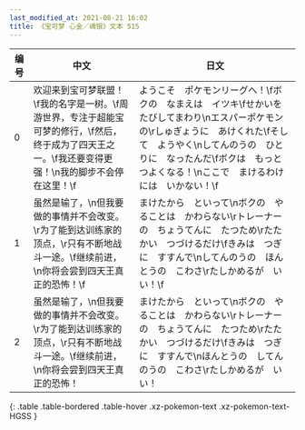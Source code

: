 ```yaml
---
last_modified_at: 2021-08-21 16:02
title: 《宝可梦 心金／魂银》文本 515
---
```

| 编号 | 中文 | 日文 |
| ---- | ---- | ---- |
| 0 | 欢迎来到宝可梦联盟！\f我的名字是一树。\f周游世界，专注于超能宝可梦的修行，\f然后，终于成为了四天王之一。\f我还要变得更强！\n我的脚步不会停在这里！\f | ようこそ　ポケモンリーグへ！\fボクの　なまえは　イツキ\fせかいを　たびしてまわり\nエスパーポケモンの\rしゅぎょうに　あけくれた\fそして　ようやく\nしてんのうの　ひとりに　なったんだ\fボクは　もっと　つよくなる！\nここで　まけるわけには　いかない！\f |
| 1 | 虽然是输了，\n但我要做的事情并不会改变。\r为了能到达训练家的顶点，\r只有不断地战斗一途。\f继续前进，\n你将会尝到四天王真正的恐怖！\f | まけたから　といって\nボクの　やることは　かわらない\rトレーナーの　ちょうてんに　たつため\rたたかい　つづけるだけ\fきみは　つぎに　すすんで\nしてんのうの　ほんとうの　こわさ\rたしかめるが　いい！\f |
| 2 | 虽然是输了，\n但我要做的事情并不会改变。\r为了能到达训练家的顶点，\r只有不断地战斗一途。\f继续前进，\n你将会尝到四天王真正的恐怖！ | まけたから　といって\nボクの　やることは　かわらない\rトレーナーの　ちょうてんに　たつため\rたたかい　つづけるだけ\fきみは　つぎに　すすんで\nほんとうの　してんのうの　こわさ\rたしかめるが　いい！ |
{: .table .table-bordered .table-hover .xz-pokemon-text .xz-pokemon-text-HGSS }